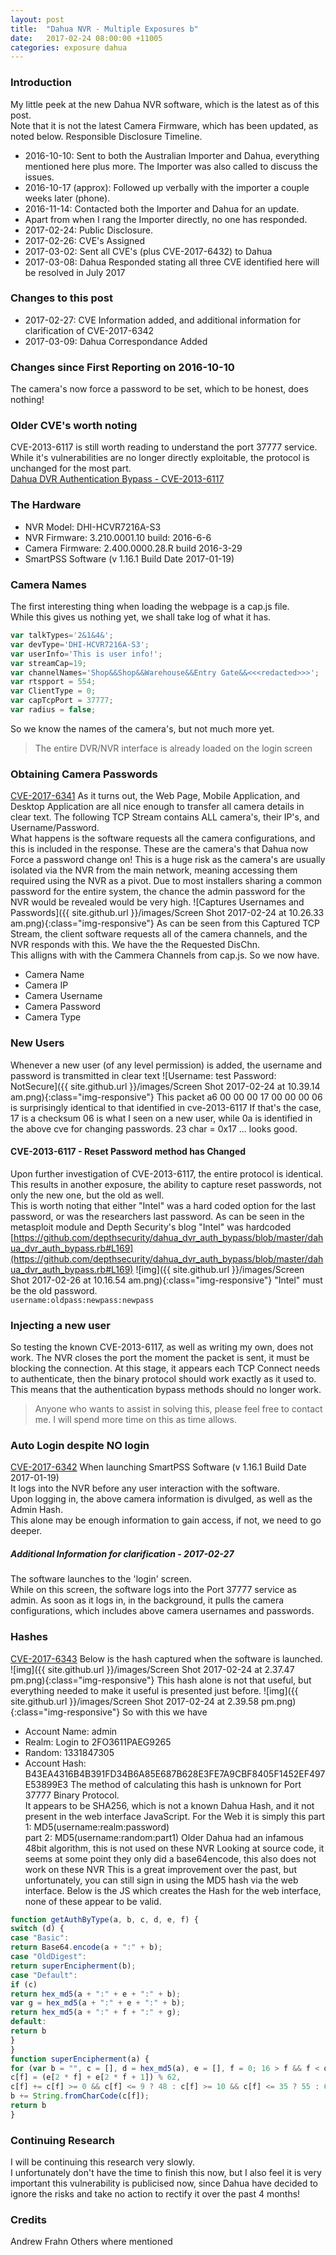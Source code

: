 ```yaml
---
layout: post
title:  "Dahua NVR - Multiple Exposures b"
date:   2017-02-24 08:00:00 +11005
categories: exposure dahua
---
```

### Introduction
My little peek at the new Dahua NVR software, which is the latest as of this post.  
Note that it is not the latest Camera Firmware, which has been updated, as noted below.
Responsible Disclosure Timeline.  
- 2016-10-10: Sent to both the Australian Importer and Dahua, everything mentioned here plus more.  The Importer was also called to discuss the issues.
- 2016-10-17 (approx): Followed up verbally with the importer a couple weeks later (phone).
- 2016-11-14: Contacted both the Importer and Dahua for an update.
- Apart from when I rang the Importer directly, no one has responded.
- 2017-02-24: Public Disclosure.
- 2017-02-26: CVE's Assigned
- 2017-03-02: Sent all CVE's (plus CVE-2017-6432) to Dahua
- 2017-03-08: Dahua Responded stating all three CVE identified here will be resolved in July 2017
### Changes to this post
- 2017-02-27: CVE Information added, and additional information for clarification of CVE-2017-6342
- 2017-03-09: Dahua Correspondance Added
### Changes since First Reporting on 2016-10-10
The camera's now force a password to be set, which to be honest, does nothing!
### Older CVE's worth noting
CVE-2013-6117 is still worth reading to understand the port 37777 service.  
While it's vulnerabilities are no longer directly exploitable, the protocol is unchanged for the most part.  
[Dahua DVR Authentication Bypass - CVE-2013-6117](https://depthsecurity.com/blog/dahua-dvr-authentication-bypass-cve-2013-6117)
### The Hardware
- NVR Model: DHI-HCVR7216A-S3
- NVR Firmware: 3.210.0001.10 build: 2016-6-6
- Camera Firmware: 2.400.0000.28.R build 2016-3-29
- SmartPSS Software (v 1.16.1 Build Date 2017-01-19)
### Camera Names
The first interesting thing when loading the webpage is a cap.js file.  
While this gives us nothing yet, we shall take log of what it has.
```js
var talkTypes='2&1&4&';
var devType='DHI-HCVR7216A-S3';
var userInfo='This is user info!';
var streamCap=19;
var channelNames='Shop&&Shop&&Warehouse&&Entry Gate&&<<<redacted>>>';
var rtspport = 554;
var ClientType = 0;
var capTcpPort = 37777;
var radius = false;
```
So we know the names of the camera's, but not much more yet.
> The entire DVR/NVR interface is already loaded on the login screen
### Obtaining Camera Passwords
[CVE-2017-6341](http://cve.mitre.org/cgi-bin/cvename.cgi?name=CVE-2017-6341)
As it turns out, the Web Page, Mobile Application, and Desktop Application are all nice enough to transfer all camera details in clear text.
The following TCP Stream contains ALL camera's, their IP's, and Username/Password.  
What happens is the software requests all the camera configurations, and this is included in the response.
These are the camera's that Dahua now Force a password change on!
This is a huge risk as the camera's are usually isolated via the NVR from the main network, meaning accessing them required using the NVR as a pivot.
Due to most installers sharing a common password for the entire system, the chance the admin password for the NVR would be revealed would be very high.
![Captures Usernames and Passwords]({{ site.github.url }}/images/Screen Shot 2017-02-24 at 10.26.33 am.png){:class="img-responsive"}
As can be seen from this Captured TCP Stream, the client software requests all of the camera channels, and the NVR responds with this.
We have the the Requested DisChn.  
This alligns with with the Cammera Channels from cap.js.
So we now have.
- Camera Name
- Camera IP
- Camera Username
- Camera Password
- Camera Type
### New Users
Whenever a new user (of any level permission) is added, the username and password is transmitted in clear text
![Username: test   Password: NotSecure]({{ site.github.url }}/images/Screen Shot 2017-02-24 at 10.39.14 am.png){:class="img-responsive"}
This packet  a6 00 00 00 17 00 00 00 06 is surprisingly identical to that identified in cve-2013-6117
If that's the case, 17 is a checksum
06 is what I seen on a new user, while 0a is identified in the above cve for changing passwords.
23 char = 0x17 ... looks good.
#### CVE-2013-6117 - Reset Password method has Changed
Upon further investigation of  CVE-2013-6117, the entire protocol is identical.  This results in another exposure, the ability to capture reset passwords, not only the new one, but the old as well.  
This is worth noting that either "Intel" was a hard coded option for the last password, or was the researchers last password.
As can be seen in the metasploit module and Depth Security's blog "Intel" was hardcoded
[https://github.com/depthsecurity/dahua_dvr_auth_bypass/blob/master/dahua_dvr_auth_bypass.rb#L169](https://github.com/depthsecurity/dahua_dvr_auth_bypass/blob/master/dahua_dvr_auth_bypass.rb#L169)
![img]({{ site.github.url }}/images/Screen Shot 2017-02-26 at 10.16.54 am.png){:class="img-responsive"}
"Intel" must be the old password.  
`username:oldpass:newpass:newpass`
### Injecting a new user
So testing the known CVE-2013-6117, as well as writing my own, does not work.  The NVR closes the port the moment the packet is sent, it must be blocking the connection.
At this stage, it appears each TCP Connect needs to authenticate, then the binary protocol should work exactly as it used to.  This means that the authentication bypass methods should no longer work.
> Anyone who wants to assist in solving this, please feel free to contact me.
> I will spend more time on this as time allows.
### Auto Login despite NO login
[CVE-2017-6342](http://cve.mitre.org/cgi-bin/cvename.cgi?name=CVE-2017-6342)
When launching SmartPSS Software (v 1.16.1 Build Date 2017-01-19)  
It logs into the NVR before any user interaction with the software.  
Upon logging in, the above camera information is divulged, as well as the Admin Hash.  
This alone may be enough information to gain access, if not, we need to go deeper.
##### Additional Information for clarification - 2017-02-27 
The software launches to the 'login' screen.  
While on this screen, the software logs into the Port 37777 service as admin.
As soon as it logs in, in the background, it pulls the camera configurations, which includes above camera usernames and passwords.
### Hashes
[CVE-2017-6343](http://cve.mitre.org/cgi-bin/cvename.cgi?name=CVE-2017-6343)
Below is the hash captured when the software is launched.
![img]({{ site.github.url }}/images/Screen Shot 2017-02-24 at 2.37.47 pm.png){:class="img-responsive"}
This hash alone is not that useful, but everything needed to make it useful is presented just before.
![img]({{ site.github.url }}/images/Screen Shot 2017-02-24 at 2.39.58 pm.png){:class="img-responsive"}
So with this we have
- Account Name: admin
- Realm: Login to 2FO3611PAEG9265
- Random: 1331847305
- Account Hash: B43EA4316B4B391FD34B6A85E687B628E3FE7A9CBF8405F1452EF497E53899E3
The method of calculating this hash is unknown for Port 37777 Binary Protocol.  
It appears to be SHA256, which is not a known Dahua Hash, and it not present in the web interface JavaScript.
For the Web it is simply this
part 1: MD5(username:realm:password)  
part 2: MD5(username:random:part1)
Older Dahua had an infamous 48bit algorithm, this is not used on these NVR
Looking at source code, it seems at some point they only did a base64encode, this also does not work on these NVR
This is a great improvement over the past, but unfortunately, you can still sign in using the MD5 hash via the web interface.
Below is the JS which creates the Hash for the web interface, none of these appear to be valid.
```js
function getAuthByType(a, b, c, d, e, f) {
switch (d) {
case "Basic":
return Base64.encode(a + ":" + b);
case "OldDigest":
return superEncipherment(b);
case "Default":
if (c)
return hex_md5(a + ":" + e + ":" + b);
var g = hex_md5(a + ":" + e + ":" + b);
return hex_md5(a + ":" + f + ":" + g);
default:
return b
}
}
function superEncipherment(a) {
for (var b = "", c = [], d = hex_md5(a), e = [], f = 0; 16 > f && f < d.length / 2; f++) e[f] = parseInt(d.slice(2 * f, 2 * f + 2), 16); for (var f = 0; 7 >= f; f++)
c[f] = (e[2 * f] + e[2 * f + 1]) % 62,
c[f] += c[f] >= 0 && c[f] <= 9 ? 48 : c[f] >= 10 && c[f] <= 35 ? 55 : 61,
b += String.fromCharCode(c[f]);
return b
}
```
### Continuing Research
I will be continuing this research very slowly.  
I unfortunately don't have the time to finish this now, but I also feel it is very important this vulnerability is publicised now, since Dahua have decided to ignore the risks and take no action to rectify it over the past 4 months!
### Credits
Andrew Frahn
Others where mentioned
